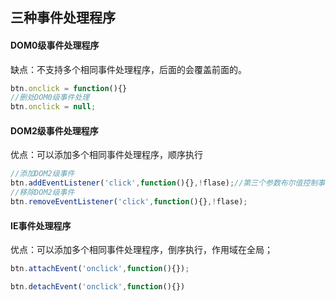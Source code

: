 ## 三种事件处理程序

#### DOM0级事件处理程序

缺点：不支持多个相同事件处理程序，后面的会覆盖前面的。

~~~js
btn.onclick = function(){}
//删处DOM0级事件处理
btn.onclick = null;
~~~

#### DOM2级事件处理程序

优点：可以添加多个相同事件处理程序，顺序执行

~~~js
//添加DOM2级事件
btn.addEventListener('click',function(){},!flase);//第三个参数布尔值控制事件在哪个阶段发生，默认在冒泡阶段
//移除DOM2级事件
btn.removeEventListener('click',function(){},!flase);
~~~

#### IE事件处理程序

优点：可以添加多个相同事件处理程序，倒序执行，作用域在全局；

~~~js
btn.attachEvent('onclick',function(){});

btn.detachEvent('onclick',function(){})
~~~



